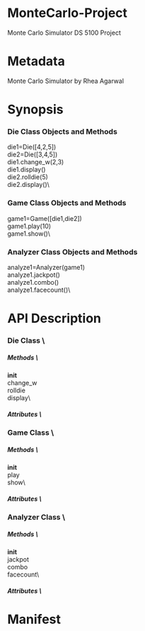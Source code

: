 # MonteCarlo-Project
Monte Carlo Simulator DS 5100 Project

# Metadata
Monte Carlo Simulator by Rhea Agarwal

# Synopsis
### Die Class Objects and Methods
die1=Die([4,2,5])\
die2=Die([3,4,5])\
die1.change_w(2,3)\
die1.display()\
die2.rolldie(5)\
die2.display()\

### Game Class Objects and Methods
game1=Game([die1,die2])\
game1.play(10)\
game1.show()\


### Analyzer Class Objects and Methods
analyze1=Analyzer(game1)\
analyze1.jackpot()\
analyze1.combo()\
analyze1.facecount()\

# API Description

### Die Class \
##### Methods \
__init__\
change_w\
rolldie\
display\

##### Attributes \

### Game Class \
##### Methods \
__init__\
play\
show\

##### Attributes \


### Analyzer Class \
##### Methods \
__init__\
jackpot\
combo\
facecount\

##### Attributes \


# Manifest

